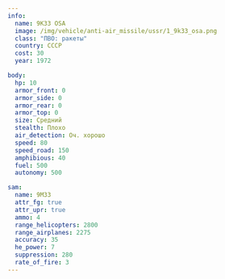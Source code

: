 ```yaml
---
info:
  name: 9K33 OSA
  image: /img/vehicle/anti-air_missile/ussr/1_9k33_osa.png
  class: "ПВО: ракеты"
  country: СССР
  cost: 30
  year: 1972

body:
  hp: 10
  armor_front: 0
  armor_side: 0
  armor_rear: 0
  armor_top: 0
  size: Средний
  stealth: Плохо
  air_detection: Оч. хорошо
  speed: 80
  speed_road: 150
  amphibious: 40
  fuel: 500
  autonomy: 500

sam:
  name: 9M33
  attr_fg: true
  attr_upr: true
  ammo: 4
  range_helicopters: 2800
  range_airplanes: 2275
  accuracy: 35
  he_power: 7
  suppression: 280
  rate_of_fire: 3
---
```

